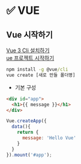 # ✅ VUE
## Vue 시작하기 
[Vue 3 Cli 설치하기](https://v3.ko.vuejs.org/guide/installation.html#cli)  
[ue 프로젝트 시작하기](https://cli.vuejs.org/guide/creating-a-project.html#using-the-gui)
```cmd
npm install -g @vue/cli
vue create [새로 만들 폴더명]
```

* 기본 구성
```html
<div id="app">
  <h1>{{ message }}</h1>
</div>
```
```js
Vue.createApp({
  data(){
    return {
      message: 'Hello Vue'
    }
  }
}).mount('#app');
```
